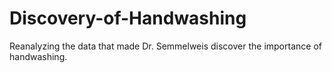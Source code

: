 # Discovery-of-Handwashing
Reanalyzing the data that made Dr. Semmelweis discover the importance of handwashing. 

